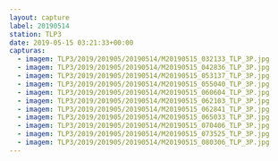 ```yaml
---
layout: capture
label: 20190514
station: TLP3
date: 2019-05-15 03:21:33+00:00
capturas:
  - imagem: TLP3/2019/201905/20190514/M20190515_032133_TLP_3P.jpg
  - imagem: TLP3/2019/201905/20190514/M20190515_042836_TLP_3P.jpg
  - imagem: TLP3/2019/201905/20190514/M20190515_053137_TLP_3P.jpg
  - imagem: TLP3/2019/201905/20190514/M20190515_055040_TLP_3P.jpg
  - imagem: TLP3/2019/201905/20190514/M20190515_060604_TLP_3P.jpg
  - imagem: TLP3/2019/201905/20190514/M20190515_062103_TLP_3P.jpg
  - imagem: TLP3/2019/201905/20190514/M20190515_062841_TLP_3P.jpg
  - imagem: TLP3/2019/201905/20190514/M20190515_065033_TLP_3P.jpg
  - imagem: TLP3/2019/201905/20190514/M20190515_070406_TLP_3P.jpg
  - imagem: TLP3/2019/201905/20190514/M20190515_073525_TLP_3P.jpg
  - imagem: TLP3/2019/201905/20190514/M20190515_080306_TLP_3P.jpg
---
```

